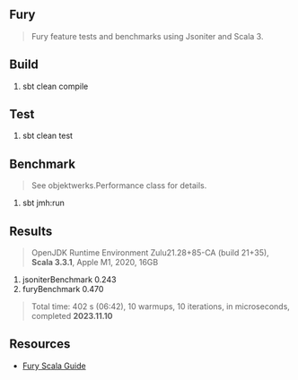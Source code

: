 Fury
----
>Fury feature tests and benchmarks using Jsoniter and Scala 3.

Build
-----
1. sbt clean compile

Test
----
1. sbt clean test

Benchmark
---------
>See objektwerks.Performance class for details.
1. sbt jmh:run

Results
-------
>OpenJDK Runtime Environment Zulu21.28+85-CA (build 21+35), **Scala 3.3.1**, Apple M1, 2020, 16GB
1. jsoniterBenchmark 0.243
2. furyBenchmark     0.470
>Total time: 402 s (06:42), 10 warmups, 10 iterations, in microseconds, completed **2023.11.10**


Resources
---------
* [Fury Scala Guide](https://github.com/alipay/fury/blob/main/docs/guide/scala_guide.md)